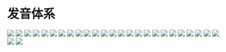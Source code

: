 # 发音体系

![](/img/language/17ABC96B-0DFC-4D0B-A15E-3A2F459ABAF6.jpeg)
![](/img/language/1AB9803C-6133-4851-ABF9-44EEFE211899.jpeg)
![](/img/language/24213EDD-4B8A-4243-AD63-71D98A995886.jpeg)
![](/img/language/2C3011EF-F245-42B1-965C-55D13F291002.jpeg)
![](/img/language/2E19A9AB-4541-410E-8C14-0749FA72D229.jpeg)
![](/img/language/36B58439-6AF2-4B12-9071-C899B7659DFA.jpeg)
![](/img/language/3C06FCE2-1FD5-4A4E-945F-D6BC748AD403.jpeg)
![](/img/language/3D4EDE54-9135-4DED-AA65-175CF8F2389E.jpeg)
![](/img/language/4124716D-38E1-4B42-B812-C115DD01B00B.jpeg)
![](/img/language/5312E282-8508-4451-9055-18405935FA4D.jpeg)
![](/img/language/5526298B-DA20-4DE1-93B3-731CF2BA2255.jpeg)
![](/img/language/621AB0DC-C035-400F-83D0-A06ED3F93118.jpeg)
![](/img/language/71B600C0-5DFB-47C4-9773-14AA42337E98.jpeg)
![](/img/language/72CD659A-E6D0-4643-BFA3-94ED2DF906DA.jpeg)
![](/img/language/7A909C70-208E-44DC-80A7-089EC8C0D890.jpeg)
![](/img/language/7EE74279-C035-4E5A-A1CD-269E1AF10859.jpeg)
![](/img/language/9D91ACA3-797B-4BF4-8E17-4A39FE582893.jpeg)
![](/img/language/9E984A74-4A04-4CB6-BE1D-BEB873CBCB9C.jpeg)
![](/img/language/A6C6AAA7-E6FF-40BE-90BF-B89E88DFB7B4.jpeg)
![](/img/language/B1DEB53B-8603-4E53-B24F-6D0EC0C767AB.jpeg)
![](/img/language/C9ACEC76-7A33-403A-974B-4280A3D62E92.jpeg)
![](/img/language/D233585A-E53D-422F-B7B3-1D18E2AFF69B.jpeg)
![](/img/language/D8C176E3-85B2-46FD-A240-A1DD305F2671.jpeg)
![](/img/language/E95DE784-050A-4A56-A96A-10E603A3B634.jpeg)
![](/img/language/F49FB8A9-A754-4728-9AB1-81048263FF84.jpeg)
![](/img/language/F7FDC489-D19F-485B-BD7B-F10B5F54B6D3.jpeg)
![](/img/language/FED10265-6057-43BB-821F-0A2931E0E669.jpeg)
